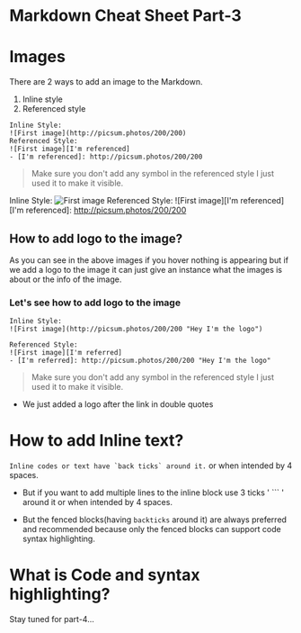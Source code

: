 # Markdown Cheat Sheet Part-3

# Images 
There are 2 ways to add an image to the Markdown.
1. Inline style 
2. Referenced style 

```
Inline Style:
![First image](http://picsum.photos/200/200)
Referenced Style:
![First image][I'm referenced]
- [I'm referenced]: http://picsum.photos/200/200
```
> Make sure you don't add any symbol in the referenced style I just used it to make it visible.

Inline Style:
![First image](http://picsum.photos/200/200)
Referenced Style:
![First image][I'm referenced]
[I'm referenced]: http://picsum.photos/200/200

## How to add logo to the image?
As you can see in the above images if you hover nothing is appearing but if we add a logo to the image it can just give an instance what the images is about or the info of the image.
### Let's see how to add logo to the image
```
Inline Style: 
![First image](http://picsum.photos/200/200 "Hey I'm the logo")

Referenced Style:
![First image][I'm referred]
- [I'm referred]: http://picsum.photos/200/200 "Hey I'm the logo"

```
> Make sure you don't add any symbol in the referenced style I just used it to make it visible.

- We just added a logo after the link in double quotes

# How to add Inline text?
``` Inline codes or text have `back ticks` around it. ```
    or when intended by 4 spaces.

 
* But if you want to add multiple lines to the inline block use 3 ticks ' ``` ' around it or when intended by 4 spaces. 


* But the fenced blocks(having `backticks` around it) are always preferred and recommended because only the fenced blocks can support code syntax highlighting.

# What is Code and syntax highlighting?

Stay tuned for part-4...